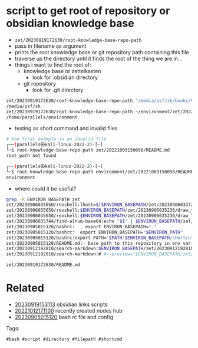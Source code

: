 # script to get root of repository or obsidian knowledge base

- `zet/20230919172630/root-knowledge-base-repo-path`
- pass in filename as argument
- prints the root knowledge base or git repository path containing this file
- traverse up the directory until it finds the root of the thing we are in...
- things i want to find the root of:
  - knowledge base or zettelkasten
    - look for .obsidian directory
  - git repository
    - look for .git directory

```bash
zet/20230919172630/root-knowledge-base-repo-path "/media/psf/zk/books/9780060731335 Freakonomics.md"
/media/psf/zk
zet/20230919172630/root-knowledge-base-repo-path ~/environment/zet/20221003150098/
/home/parallels/environment

```

- testing as short command and invalid files
```bash
# the first example is an invalid file
┌──(parallels㉿kali-linux-2022-2)-[~]
└─$ root-knowledge-base-repo-path zet/20221003150098/README.md
root path not found

┌──(parallels㉿kali-linux-2022-2)-[~]
└─$ root-knowledge-base-repo-path environment/zet/20221003150098/README.md
environment
```

- where could it be useful?
```bash
grep -R ENVIRON_BASEPATH zet
zet/20230906035650/revshell:lhost=$($ENVIRON_BASEPATH/zet/20230906033727/getmyip)
zet/20230906035650/revshell:$ENVIRON_BASEPATH/zet/20230906035236/draw_title_bar "windows rev shell"
zet/20230906035650/revshell:$ENVIRON_BASEPATH/zet/20230906035236/draw_title_bar "linux rev shell"
zet/20230906035744/find-alnum-base64:echo "$1" | $ENVIRON_BASEPATH/zet/20230906035744/space-invader | while read line; do
zet/20230905015120/bashrc:    export ENVIRON_BASEPATH="."
zet/20230905015120/bashrc:  export ENVIRON_BASEPATH="$ENVIRON_PATH"
zet/20230905015120/bashrc:export PATH="$PATH:$ENVIRON_BASEPATH/shortcuts"
zet/20230905015120/README.md:- base path to this repository in env var: `$ENVIRON_BASEPATH`
zet/20230912192810/search-markdown:$ENVIRON_BASEPATH/zet/20230912192810/fuzzy-search-markdown-content | \
zet/20230912192810/search-markdown:# #--preview="$ENVIRON_BASEPATH/zet/20230912192810/markdown-search-preview" 
```

` zet/20230919172630/README.md `

# Related

- [20230919153113](/zet/20230919153113/README.md) obsidian links scripts
- [20221012171100](/zet/20221012171100/README.md) recently created nodes hub
- [20230905015120](/zet/20230905015120/README.md) bash rc file and config

Tags:

    #bash #script #directory #filepath #shortcmd
